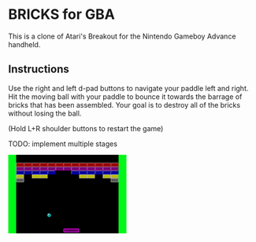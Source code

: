 BRICKS for GBA
=============

This is a clone of Atari's Breakout for the Nintendo Gameboy Advance handheld.

Instructions
------------

Use the right and left d-pad buttons to navigate your paddle left and right.
Hit the moving ball with your paddle to bounce it towards the barrage of bricks that has been assembled.
Your goal is to destroy all of the bricks without losing the ball.

(Hold L+R shoulder buttons to restart the game)

TODO: implement multiple stages

![Screenshot](screen.png?raw=true)
